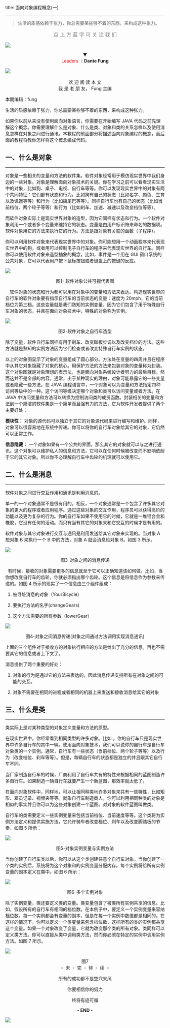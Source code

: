 
title: 面向对象编程概念(一)

----

> 生活的质感依赖于张力，你总需要某些够不着的东西，来构成这种张力。


<center><font color="gray" style="font-size: 1rem">点 上 方 蓝 字 可 关 注 我 们</font></center>

![](https://wx3.sinaimg.cn/large/70c0040cly4gam5yg84u5j20dw05kq36.jpg)

<center>▼</center>

<center> <font color="red">Leaders</font> ｜<strong>Dante Fung</strong> </center>

![](https://wx1.sinaimg.cn/large/70c0040cly4gbh0gvjveuj20rs0iodjv.jpg)​

<center>欢 迎 阅 读 本 文</center>

<center>我 是 老 朋 友， Fung 主编</center>


本期编辑：fung

生活的质感依赖于张力，你总需要某些够不着的东西，来构成这种张力。

如果你以前从来没有使用面向对象语言，你需要在开始编写 JAVA 代码之前先理解这个概念。你需要理解什么是对象、什么是类、对象和类的关系怎样以及使用消息怎样在对象之间进行通讯。本教程的前面部分将描述面向对象编程的概念，而后面的教程将教你怎样将这个概念编成代码。

## 一、什么是对象

-------

对象是一些相关的变量和方法的软件集。软件对象经常用于模仿现实世界中我们身边的一些对象。对象是理解面向对象技术的关键。你在学习之前可以看看现实生活中的对象，比如狗、桌子、电视、自行车等等。你可以发现现实世界中的对象有两个共同特征：它们都有状态和行为。比如狗有自己的状态（比如名字、颜色、生育以及饥饿等等）和行为（比如摇尾巴等等）。同样自行车也有自己的状态（比如当前档位、两个轮子等等）和行为（比如刹车、加速、减速以及改变档位等等）。

而软件对象实际上是现实世界对象的造型，因为它同样有状态和行为。一个软件对象利用一个或者多个变量来维持它的状态。变量是由用户标识符来命名的数据项。软件对象用它的方法来执行它的行为。方法是跟对象有关联的函数（子程序）。

你可以利用软件对象来代表现实世界中的对象。你可能想用一个动画程序来代表现实世界中的狗，或者用可以控制电子自行车的程序来代表现实世界的自行车。同样你可以使用软件对象来造型抽象的概念，比如，事件是一个用在 GUI 窗口系统的公共对象，它可以代表用户按下鼠标按钮或者键盘上的按键的反应。

![](https://wx1.sinaimg.cn/large/70c0040cly4gbh0gvlnzfj212k0k0di3.jpg)

<center>图1- 软件对象公共可视代表图</center>

　软件对象的状态和行为都可以用在对象中的变量和方法来表达。构造现实世界的自行车的软件对象要有指示自行车的当前状态的变量：速度为 20mph，它的当前档位为第三档。这些变量就是我们熟知的实例变量，因为它们包含了用于特殊自行车对象的状态，并且在面向对象技术中，特殊的对象称为实例。

![](https://wx1.sinaimg.cn/large/70c0040cly4gbh0gvhj8yj20vk0jo0uc.jpg)

<center>图2-软件对象之自行车造型</center>

除了变量，软件自行车同样有用于刹车、改变踏板步调以及改变档位的方法。这些方法就是熟知的实例方法因为它们检查或者改变特殊自行车实例的状态。

以上的对象图显示了对象的变量组成了圆心部分。方法处在变量的四周并且在程序中从其它对象隐藏了对象的核心。用保护方法的方法来包装对象的变量称为封装。这个对象图就是对象理想的表示法，也是面向对象系统设计者努力的最后目标。然而这并不是全部的内容。通常，出于某种现实的理由，对象可能暴露它的一些变量或者隐藏一些方法。在 JAVA 编程语言中，一个对象可以为变量和方法指定四种访问等级中的一种。这个访问等级决定哪个对象和类可以访问变量或者方法。在 JAVA 中访问变量和方法可以转换为控制访问类的成员函数。封装相关的变量和方法到一个简洁的软件集是一个简单而且强有力的方法，它为软件开发者提供了两个主要好处：

**模块性：** 对象的源代码可以独立于其它的对象源代码来进行编写和维护。同样，对象可以很容易地在系统中传递。你可以将你的自行车对象给其它的对象，它仍然可以正常工作。

**信息隐藏：** 一个对象如果有一个公共的界面，那么其它的对象就可以与之进行通讯。这个对象可以维护私人的信息和方法，它可以在任何时候被改变而不影响依耐于它的其它对象。所以你不必理解自行车中齿轮的机理就可以使用它。

## 二、什么是消息

-------

软件对象之间进行交互作用和通讯是利用消息的。

单一的一个对象通常不是很有用的。相反，一个对象通常是一个包含了许多其它对象的更大的程序或者应用程序。通过这些对象的交互作用，程序员可以获得高阶的功能以及更为复杂的行为。你的自行车如果不使用它的时候，它就是一堆铝合金和橡胶，它没有任何的活动。而只有当有其它的对象来和它交互的时候才是有用的。

软件对象与其它对象进行交互与通讯是利用发送给其它对象来实现的。当对象 A 想对象 B 来执行一个 B 中的方法，对象 A 就会消息给对象 B。如图 3 所示。

![](https://wx4.sinaimg.cn/large/70c0040cly4gbh0gvmomfj217q0sqtci.jpg)

<center>图3-对象之间的消息传递</center>

  有时候，接收的对象需要更多的信息就至于它可以正确知道该如何做。比如，当你想改变自行车的齿轮，你就必须指出哪个齿轮。这个信息是将信息作为参数来传递的。如图 4 所示的现实了一个信息由三个组件组成：

1. 被寻址消息的对象（YourBicycle）

2. 要执行方法的名字(changeGears)

3. 这个方法需要的所有参数（lowerGear）

![](https://wx3.sinaimg.cn/large/70c0040cly4gbh0gvhsjtj20zk0lntb9.jpg)

<center>图4-对象之间消息传递(对象之间通过方法调用实现消息通讯)</center>

上面的三个组件对于接收方的对象执行相应的方法是给出了充分的信息。再也不需要其它的信息或者上下文了。

消息提供了两个重要的好处：

1. 对象的行为是通过它的方法来表达的，因此消息传递支持所有在对象之间的可能的交互。

2. 对象不需要在相同的进程或者相同的机器上来发送和接收消息给其它的对象

## 三、什么是类

------

类实际上是对某种类型的对象定义变量和方法的原型。

在现实世界中，你经常看到相同类型的许多对象。比如 ，你的自行车只是现实世界中许多自行车的其中一辆。使用面向对象技术，我们可以说你的自行车是自行车对象类的一个实例。通常，自行车有一些状态（当前档位、两个轮子等等）以及行为（改变档位、刹车等等）。但是，每辆自行车的状态都是独立的并且跟其它自行车不同。

当厂家制造自行车的时候，厂商利用了自行车共有的特性来根据相同的蓝图制造许多自行车。如果制造一辆自行车就要产生一个新蓝图，那效率就太低了。

在面向对象软件中，同样地，可以让相同种类地许多对象来共有一些特性，比如矩形、雇员记录、视频夹等等。就象自行车制造商人，你可以利用相同种类的对象是相似的事实并且你可以为这些对象创建一个蓝图。对对象的软件蓝图叫做类。

自行车的类需要定义一些实例变量来包括当前档位、当前速度等等。这个类将为实例方法定义和提供实施方法，它允许骑车者改变档位、刹车以及改变脚踏板的节奏，如图 5 所示：

![](https://wx3.sinaimg.cn/large/70c0040cly4gbh0gvlra4j20rs0k30un.jpg)

<center>图5-对象实例变量与实例方法</center>

当你创建了自行车类以后，你可以从这个类创建任意个自行车对象。当你创建了一个类的实例后，系统将为这个对象和的实例变量分配内存。每个实例将给所有实例变量的副本定义在类中。如图 6 所示：

![](https://wx3.sinaimg.cn/large/70c0040cly4gbh0gvi1j3j20zk0fe0v1.jpg)

<center>图6-多个实例对象</center>

除了实例变量，类还要定义类的变量。类变量包含了被类所有实例共享的信息。比如，假设所有的自行车有相同的档位数。在本例子中，要定义一个实例变量来容纳档位数。每一个实例都会有变量的副本，但是在每一个实例中数值都是相同的。在这样的情况下，你可以定义一个类变量来包含档位数，这样所有的类的实例都共享这个变量。如果一个对象改变了变量，它就为改变那个类的所有对象。类同样可以定义类方法。你可以直接从类中调用类方法，然而你必须在特定的实例中调用实例方法。如图 7 所示。

![](https://wx4.sinaimg.cn/large/70c0040cly4gbh0gvnz7tj20zk0ipwhe.jpg)

<center>图7</center>

<center>-  未  -  完  -  待  -  续  -</center>
<center>
<p>
所有的成功都不是空穴来风

你要相信你的努力

终将有迹可循
</p>
</center>
<center><strong>- END -</strong></center>

![](https://wx3.sinaimg.cn/large/70c0040cly4gam5yg5rj2j20p00p0dhc.jpg)
